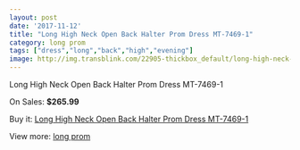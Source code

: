 ```yaml
---
layout: post
date: '2017-11-12'
title: "Long High Neck Open Back Halter Prom Dress MT-7469-1"
category: long prom
tags: ["dress","long","back","high","evening"]
image: http://img.transblink.com/22905-thickbox_default/long-high-neck-open-back-halter-prom-dress-mt-7469-1.jpg
---
```

Long High Neck Open Back Halter Prom Dress MT-7469-1

On Sales: **$265.99**
<a href="https://www.transblink.com/en/long-prom/7269-long-high-neck-open-back-halter-prom-dress-mt-7469-1.html"><amp-img layout="responsive" width="600" height="600" src="//img.transblink.com/22905-thickbox_default/long-high-neck-open-back-halter-prom-dress-mt-7469-1.jpg" alt="Long High Neck Open Back Halter Prom Dress MT-7469-1 0" /></a>
<a href="https://www.transblink.com/en/long-prom/7269-long-high-neck-open-back-halter-prom-dress-mt-7469-1.html"><amp-img layout="responsive" width="600" height="600" src="//img.transblink.com/22907-thickbox_default/long-high-neck-open-back-halter-prom-dress-mt-7469-1.jpg" alt="Long High Neck Open Back Halter Prom Dress MT-7469-1 1" /></a>
<a href="https://www.transblink.com/en/long-prom/7269-long-high-neck-open-back-halter-prom-dress-mt-7469-1.html"><amp-img layout="responsive" width="600" height="600" src="//img.transblink.com/22906-thickbox_default/long-high-neck-open-back-halter-prom-dress-mt-7469-1.jpg" alt="Long High Neck Open Back Halter Prom Dress MT-7469-1 2" /></a>

Buy it: [Long High Neck Open Back Halter Prom Dress MT-7469-1](https://www.transblink.com/en/long-prom/7269-long-high-neck-open-back-halter-prom-dress-mt-7469-1.html "Long High Neck Open Back Halter Prom Dress MT-7469-1")

View more: [long prom](https://www.transblink.com/en/58-long-prom "long prom")